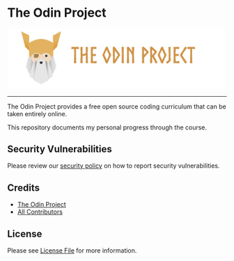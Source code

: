 # The Odin Project

<div align="center">
	<img src="https://raw.githubusercontent.com/Zyphaex/the-odin-project/main/assets/the-odin-project.png" alt="The Odin Project" width="500">
</div>

---

The Odin Project provides a free open source coding curriculum that can be taken entirely online. 

This repository documents my personal progress through the course.

## Security Vulnerabilities

Please review our [security policy](https://github.com/Zyphaex/the-odin-project/security/policy) on how to report security vulnerabilities.

## Credits

- [The Odin Project](https://theodinproject.com/)
- [All Contributors](https://github.com/Zyphaex/the-odin-project/contributors)

## License

Please see [License File](https://github.com/Zyphaex/the-odin-project/blob/main/LICENSE) for more information.
